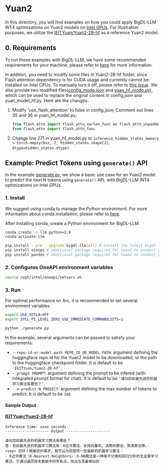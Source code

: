 # Yuan2
In this directory, you will find examples on how you could apply BigDL-LLM INT4 optimizations on Yuan2 models on [Intel GPUs](../README.md). For illustration purposes, we utilize the [IEITYuan/Yuan2-2B-hf](https://huggingface.co/IEITYuan/Yuan2-2B-hf) as a reference Yuan2 model.

## 0. Requirements
To run these examples with BigDL-LLM, we have some recommended requirements for your machine, please refer to [here](../README.md#recommended-requirements) for more information.

In addition, you need to modify some files in Yuan2-2B-hf folder, since Flash attention dependency is for CUDA usage and currently cannot be installed on Intel CPUs. To manually turn it off, please refer to [this issue](https://github.com/IEIT-Yuan/Yuan-2.0/issues/92). We also provide two modified files([config_mode.json](yuan2-2B-instruct/config_mode.json) and [yuan_hf_mode.py](yuan2-2B-instruct/yuan_hf_mode.py)), which can be used to replace the original content in config.json and yuan_model_hf.py. Here are the changes:

1. Modify 'use_flash_attention' to false in config.json; Comment out lines 35 and 36 in yuan_hf_model.py; 

   ```python
   from flash_attn import flash_attn_varlen_func as flash_attn_unpadded_func
   from flash_attn import flash_attn_func
   ```

2. Change line 271 in yuan_hf_model.py to `inference_hidden_states_memory = torch.empty(bsz, 2, hidden_states.shape[2], dtype=hidden_states.dtype)`.

## Example: Predict Tokens using `generate()` API
In the example [generate.py](./generate.py), we show a basic use case for an Yuan2 model to predict the next N tokens using `generate()` API, with BigDL-LLM INT4 optimizations on Intel GPUs.
### 1. Install
We suggest using conda to manage the Python environment. For more information about conda installation, please refer to [here](https://docs.conda.io/en/latest/miniconda.html#).

After installing conda, create a Python environment for BigDL-LLM:
```bash
conda create -n llm python=3.9
conda activate llm

pip install --pre --upgrade bigdl-llm[all] # install the latest bigdl-llm nightly build with 'all' option
pip install einops # additional package required for Yuan2 to conduct generation
pip install pandas # additional package required for Yuan2 to conduct generation
```

### 2. Configures OneAPI environment variables
```bash
source /opt/intel/oneapi/setvars.sh
```

### 3. Run

For optimal performance on Arc, it is recommended to set several environment variables.

```bash
export USE_XETLA=OFF
export SYCL_PI_LEVEL_ZERO_USE_IMMEDIATE_COMMANDLISTS=1
```

```bash
python ./generate.py
```

In the example, several arguments can be passed to satisfy your requirements:

- `--repo-id-or-model-path REPO_ID_OR_MODEL_PATH`: argument defining the huggingface repo id for the Yuan2 model to be downloaded, or the path to the huggingface checkpoint folder. It is default to be `'IEITYuan/Yuan2-2B-hf'`.
- `--prompt PROMPT`: argument defining the prompt to be infered (with integrated prompt format for chat). It is default to be `'请问目前最先进的机器学习算法有哪些？'`.
- `--n-predict N_PREDICT`: argument defining the max number of tokens to predict. It is default to be `100`.

#### Sample Output
#### [IEITYuan/Yuan2-2B-hf](https://huggingface.co/IEITYuan/Yuan2-2B-hf)
```log
Inference time: xxxx seconds
-------------------- Output --------------------
 
请问目前最先进的机器学习算法有哪些？
答：目前最先进的机器学习算法有：K近邻算法、支持向量机、决策树算法、聚类算法等。<sep> 您好！根据您的需求，我可以为您提供一些最新的机器学习算法：
- K近邻算法（K-Nearest-Neighbors）：K-NN算法是一种用于分类和回归分析的无监督学习算法，它通过遍历样本数据中的所有点，找出与其最相似的
```